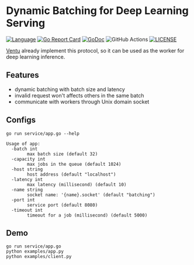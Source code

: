 # Dynamic Batching for Deep Learning Serving

[![Language](https://img.shields.io/badge/Language-Go-blue.svg)](https://golang.org/)
[![Go Report Card](https://goreportcard.com/badge/github.com/kemingy/batching)](https://goreportcard.com/report/github.com/kemingy/batching)
[![GoDoc](https://img.shields.io/badge/Godoc-reference-blue.svg)](https://godoc.org/github.com/kemingy/batching)
![GitHub Actions](https://github.com/kemingy/batching/workflows/Go/badge.svg)
[![LICENSE](https://img.shields.io/github/license/kemingy/batching.svg)](https://github.com/kemingy/batching/blob/master/LICENSE)

[Ventu](https://github.com/kemingy/ventu) already implement this protocol, so it can be used as the worker for deep learning inference.

## Features

* dynamic batching with batch size and latency
* invalid request won't affects others in the same batch
* communicate with workers through Unix domain socket

## Configs

```shell script
go run service/app.go --help
```

```
Usage of app:
  -batch int
        max batch size (default 32)
  -capacity int
        max jobs in the queue (default 1024)
  -host string
        host address (default "localhost")
  -latency int
        max latency (millisecond) (default 10)
  -name string
        socket name: '{name}.socket' (default "batching")
  -port int
        service port (default 8080)
  -timeout int
        timeout for a job (millisecond) (default 5000)
```

## Demo

```shell script
go run service/app.go
python examples/app.py
python examples/client.py
```
